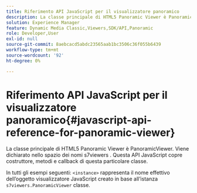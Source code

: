 ```yaml
---
title: Riferimento API JavaScript per il visualizzatore panoramico
description: La classe principale di HTML5 Panoramic Viewer è PanoramicViewer. Viene dichiarato nello spazio dei nomi s7viewers . Questa API JavaScript copre costruttore, metodi e callback di questa particolare classe.
solution: Experience Manager
feature: Dynamic Media Classic,Viewers,SDK/API,Panoramic
role: Developer,User
exl-id: null
source-git-commit: 8aebcacd5abdc23565aab1bc3506c36f055b6439
workflow-type: tm+mt
source-wordcount: '92'
ht-degree: 0%

---
```


# Riferimento API JavaScript per il visualizzatore panoramico{#javascript-api-reference-for-panoramic-viewer}

La classe principale di HTML5 Panoramic Viewer è PanoramicViewer. Viene dichiarato nello spazio dei nomi s7viewers . Questa API JavaScript copre costruttore, metodi e callback di questa particolare classe.

In tutti gli esempi seguenti: `<instance>` rappresenta il nome effettivo dell’oggetto visualizzatore JavaScript creato in base all’istanza `s7viewers.PanoramicViewer` classe.
